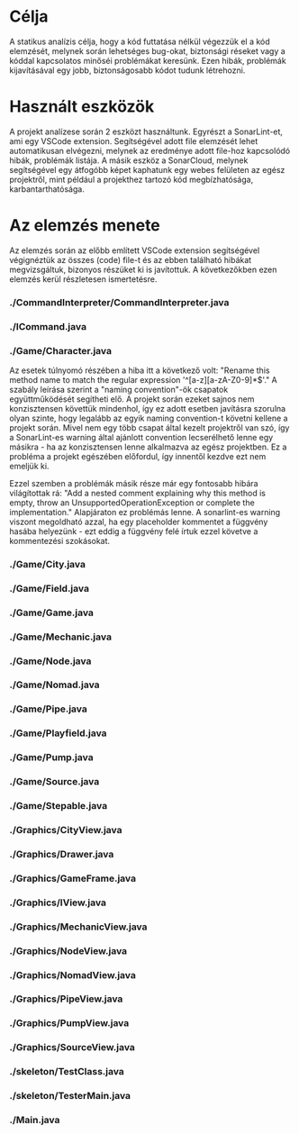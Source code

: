 # Célja
A statikus analízis célja, hogy a kód futtatása nélkül végezzük el a kód elemzését, melynek során lehetséges bug-okat, biztonsági réseket vagy a kóddal kapcsolatos minőséi problémákat keresünk. Ezen hibák, problémák kijavításával egy jobb, biztonságosabb kódot tudunk létrehozni.

# Használt eszközök
A projekt analízese során 2 eszközt használtunk. Egyrészt a SonarLint-et, ami egy VSCode extension. Segítségével adott file elemzését lehet automatikusan elvégezni, melynek az eredménye adott file-hoz kapcsolódó hibák, problémák listája.
A másik eszköz a SonarCloud, melynek segítségével egy átfogóbb képet kaphatunk egy webes felületen az egész projektről, mint például a projekthez tartozó kód megbízhatósága, karbantarthatósága.

# Az elemzés menete
Az elemzés során az előbb említett VSCode extension segítségével végignéztük az összes (code) file-t és az ebben található hibákat megvizsgáltuk, bizonyos részüket ki is javítottuk. A következőkben ezen elemzés kerül részletesen ismertetésre.

### ./CommandInterpreter/CommandInterpreter.java
### ./ICommand.java
### ./Game/Character.java
Az esetek túlnyomó részében a hiba itt a következő volt:
"Rename this method name to match the regular expression '^[a-z][a-zA-Z0-9]*$'."
A szabály leírása szerint a "naming convention"-ök csapatok együttműködését segítheti elő. A projekt során ezeket sajnos nem konzisztensen követtük mindenhol, így ez adott esetben javításra szorulna olyan szinte, hogy legalább az egyik naming convention-t követni kellene a projekt során. Mivel nem egy több csapat által kezelt projektről van szó, így a SonarLint-es warning által ajánlott convention lecserélhető lenne egy másikra - ha az konzisztensen lenne alkalmazva az egész projektben. Ez a probléma a projekt egészében előfordul, így innentől kezdve ezt nem emeljük ki.

Ezzel szemben a problémák másik része már egy fontosabb hibára világítottak rá:
"Add a nested comment explaining why this method is empty, throw an UnsupportedOperationException or complete the implementation."
Alapjáraton ez problémás lenne. A sonarlint-es warning viszont megoldható azzal, ha egy placeholder kommentet a függvény hasába helyezünk - ezt eddig a függvény felé írtuk ezzel követve a kommentezési szokásokat.
### ./Game/City.java

### ./Game/Field.java
### ./Game/Game.java
### ./Game/Mechanic.java
### ./Game/Node.java
### ./Game/Nomad.java
### ./Game/Pipe.java
### ./Game/Playfield.java
### ./Game/Pump.java
### ./Game/Source.java
### ./Game/Stepable.java
### ./Graphics/CityView.java
### ./Graphics/Drawer.java
### ./Graphics/GameFrame.java
### ./Graphics/IView.java
### ./Graphics/MechanicView.java
### ./Graphics/NodeView.java
### ./Graphics/NomadView.java
### ./Graphics/PipeView.java
### ./Graphics/PumpView.java
### ./Graphics/SourceView.java
### ./skeleton/TestClass.java
### ./skeleton/TesterMain.java
### ./Main.java